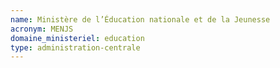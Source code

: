 ```yaml
---
name: Ministère de l’Éducation nationale et de la Jeunesse
acronym: MENJS
domaine_ministeriel: education
type: administration-centrale
---
```

